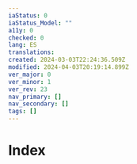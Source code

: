 ```yaml
---
iaStatus: 0
iaStatus_Model: ""
a11y: 0
checked: 0
lang: ES
translations: 
created: 2024-03-03T22:24:36.509Z
modified: 2024-04-03T20:19:14.899Z
ver_major: 0
ver_minor: 1
ver_rev: 23
nav_primary: []
nav_secondary: []
tags: []
---
```

# Index
